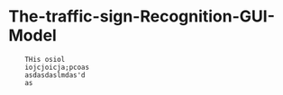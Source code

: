 # The-traffic-sign-Recognition-GUI-Model
        THis osiol
        iojcjoicja;pcoas
        asdasdaslmdas'd
        as

